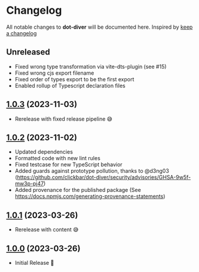 # Changelog

All notable changes to **dot-diver** will be documented here. Inspired by [keep a changelog](https://keepachangelog.com/en/1.0.0/)

## Unreleased

- Fixed wrong type transformation via vite-dts-plugin (see #15)
- Fixed wrong cjs export filename
- Fixed order of types export to be the first export
- Enabled rollup of Typescript declaration files

## [1.0.3](https://github.com/clickbar/dot-diver/tree/1.0.3) (2023-11-03)

- Rerelease with fixed release pipeline 😅

## [1.0.2](https://github.com/clickbar/dot-diver/tree/1.0.2) (2023-11-02)

- Updated dependencies
- Formatted code with new lint rules
- Fixed testcase for new TypeScript behavior
- Added guards against prototype pollution, thanks to @d3ng03 (<https://github.com/clickbar/dot-diver/security/advisories/GHSA-9w5f-mw3p-pj47>)
- Added provenance for the published package (See <https://docs.npmjs.com/generating-provenance-statements>)

## [1.0.1](https://github.com/clickbar/dot-diver/tree/1.0.1) (2023-03-26)

- Rerelease with content 😅

## [1.0.0](https://github.com/clickbar/dot-diver/tree/1.0.0) (2023-03-26)

- Initial Release 🎉
